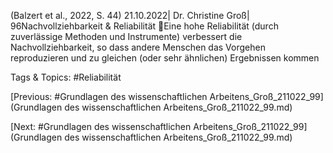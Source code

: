 (Balzert et al., 2022, S. 44)
21.10.2022| Dr. Christine Groß| 96Nachvollziehbarkeit & Reliabilität
Eine hohe Reliabilität (durch zuverlässige Methoden und Instrumente) 
verbessert die Nachvollziehbarkeit, so dass andere Menschen das Vorgehen 
reproduzieren und zu gleichen (oder sehr ähnlichen) Ergebnissen kommen

   Tags & Topics:
   #Reliabilität

[Previous: #Grundlagen des wissenschaftlichen Arbeitens_Groß_211022_99](Grundlagen des wissenschaftlichen Arbeitens_Groß_211022_99.md)

[Next: #Grundlagen des wissenschaftlichen Arbeitens_Groß_211022_99](Grundlagen des wissenschaftlichen Arbeitens_Groß_211022_99.md)